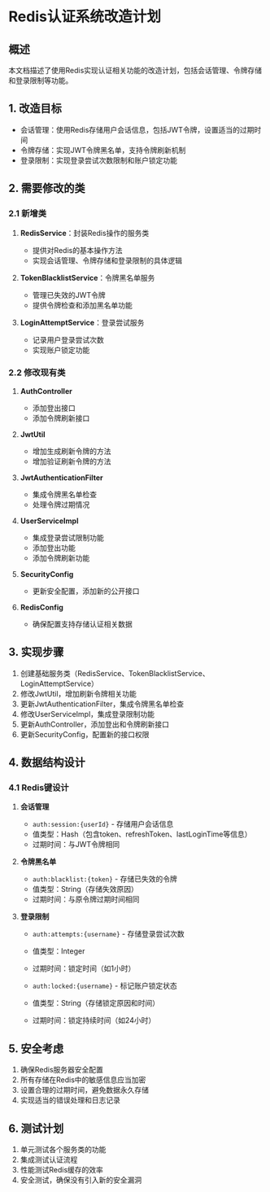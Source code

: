 # Redis认证系统改造计划

## 概述

本文档描述了使用Redis实现认证相关功能的改造计划，包括会话管理、令牌存储和登录限制等功能。

## 1. 改造目标

- 会话管理：使用Redis存储用户会话信息，包括JWT令牌，设置适当的过期时间
- 令牌存储：实现JWT令牌黑名单，支持令牌刷新机制
- 登录限制：实现登录尝试次数限制和账户锁定功能

## 2. 需要修改的类

### 2.1 新增类

1. **RedisService**：封装Redis操作的服务类
   - 提供对Redis的基本操作方法
   - 实现会话管理、令牌存储和登录限制的具体逻辑

2. **TokenBlacklistService**：令牌黑名单服务
   - 管理已失效的JWT令牌
   - 提供令牌检查和添加黑名单功能

3. **LoginAttemptService**：登录尝试服务
   - 记录用户登录尝试次数
   - 实现账户锁定功能

### 2.2 修改现有类

1. **AuthController**
   - 添加登出接口
   - 添加令牌刷新接口

2. **JwtUtil**
   - 增加生成刷新令牌的方法
   - 增加验证刷新令牌的方法

3. **JwtAuthenticationFilter**
   - 集成令牌黑名单检查
   - 处理令牌过期情况

4. **UserServiceImpl**
   - 集成登录尝试限制功能
   - 添加登出功能
   - 添加令牌刷新功能

5. **SecurityConfig**
   - 更新安全配置，添加新的公开接口

6. **RedisConfig**
   - 确保配置支持存储认证相关数据

## 3. 实现步骤

1. 创建基础服务类（RedisService、TokenBlacklistService、LoginAttemptService）
2. 修改JwtUtil，增加刷新令牌相关功能
3. 更新JwtAuthenticationFilter，集成令牌黑名单检查
4. 修改UserServiceImpl，集成登录限制功能
5. 更新AuthController，添加登出和令牌刷新接口
6. 更新SecurityConfig，配置新的接口权限

## 4. 数据结构设计

### 4.1 Redis键设计

1. **会话管理**
   - `auth:session:{userId}` - 存储用户会话信息
   - 值类型：Hash（包含token、refreshToken、lastLoginTime等信息）
   - 过期时间：与JWT令牌相同

2. **令牌黑名单**
   - `auth:blacklist:{token}` - 存储已失效的令牌
   - 值类型：String（存储失效原因）
   - 过期时间：与原令牌过期时间相同

3. **登录限制**
   - `auth:attempts:{username}` - 存储登录尝试次数
   - 值类型：Integer
   - 过期时间：锁定时间（如1小时）

   - `auth:locked:{username}` - 标记账户锁定状态
   - 值类型：String（存储锁定原因和时间）
   - 过期时间：锁定持续时间（如24小时）

## 5. 安全考虑

1. 确保Redis服务器安全配置
2. 所有存储在Redis中的敏感信息应当加密
3. 设置合理的过期时间，避免数据永久存储
4. 实现适当的错误处理和日志记录

## 6. 测试计划

1. 单元测试各个服务类的功能
2. 集成测试认证流程
3. 性能测试Redis缓存的效率
4. 安全测试，确保没有引入新的安全漏洞 